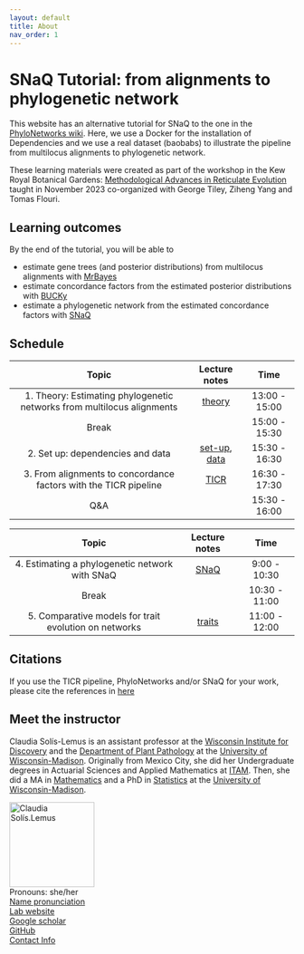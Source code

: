 ```yaml
---
layout: default
title: About
nav_order: 1
---
```


# SNaQ Tutorial: from alignments to phylogenetic network

This website has an alternative tutorial for SNaQ to the one in the [PhyloNetworks wiki](https://github.com/crsl4/PhyloNetworks.jl/wiki). Here, we use a Docker for the installation of Dependencies and we use a real dataset (baobabs) to illustrate the pipeline from multilocus alignments to phylogenetic network.

These learning materials were created as part of the workshop in the Kew Royal Botanical Gardens: [Methodological Advances in Reticulate Evolution](https://gtiley.github.io/RBG-Networks/about/) taught in November 2023 co-organized with George Tiley, Ziheng Yang and Tomas Flouri.


## Learning outcomes

By the end of the tutorial, you will be able to
- estimate gene trees (and posterior distributions) from multilocus alignments with [MrBayes](http://nbisweden.github.io/MrBayes/)
- estimate concordance factors from the estimated posterior distributions with [BUCKy](http://pages.stat.wisc.edu/~ane/bucky/index.html)
- estimate a phylogenetic network from the estimated concordance factors with [SNaQ](https://github.com/crsl4/PhyloNetworks.jl)


## Schedule

| Topic | Lecture notes | Time |
| :---:   | :---: | :---:       |
| 1. Theory: Estimating phylogenetic networks from multilocus alignments | [theory](https://solislemuslab.github.io/snaq-tutorial//lecture-notes/lecture1.html) | 13:00 - 15:00 |
| Break | | 15:00 - 15:30 |
| 2. Set up: dependencies and data | [set-up](https://solislemuslab.github.io/snaq-tutorial//lecture-notes/set-up.html), [data](https://solislemuslab.github.io/snaq-tutorial//lecture-notes/lecture2.html)  | 15:30 - 16:30  |
| 3. From alignments to concordance factors with the TICR pipeline |  [TICR](https://solislemuslab.github.io/snaq-tutorial//lecture-notes/lecture3.html) | 16:30 - 17:30 |
| Q&A | | 15:30 - 16:00 |

| Topic | Lecture notes | Time |
| :---:   | :---: | :---:       |
| 4. Estimating a phylogenetic network with SNaQ | [SNaQ](https://solislemuslab.github.io/snaq-tutorial//lecture-notes/lecture4.html) | 9:00 - 10:30 |
| Break | | 10:30 - 11:00 |
| 5. Comparative models for trait evolution on networks | [traits](https://solislemuslab.github.io/snaq-tutorial//lecture-notes/lecture5.html) | 11:00 - 12:00 |

## Citations

If you use the TICR pipeline, PhyloNetworks and/or SNaQ for your work, please cite the references in [here](https://solislemuslab.github.io/snaq-tutorial//lecture-notes/citations.html)

## Meet the instructor

Claudia Sol&iacute;s-Lemus is an assistant professor at the [Wisconsin Institute for Discovery](https://wid.wisc.edu/) and the [Department of Plant Pathology](https://plantpath.wisc.edu/) at the [University of Wisconsin-Madison](http://www.wisc.edu). Originally from Mexico City, she did her Undergraduate degrees
in Actuarial Sciences and Applied Mathematics at [ITAM](https://www.itam.mx/en).
Then, she did a MA in [Mathematics](http://www.math.wisc.edu) and a PhD in [Statistics](http://www.stat.wisc.edu) at the [University of Wisconsin-Madison](http://www.wisc.edu). 

<div class="container">
    <div class="row">
        <div class="column">
            <a href="https://solislemuslab.github.io/snaq-tutorial/images/claudiaSmall1.png">
            <img src="https://solislemuslab.github.io/snaq-tutorial/images/claudiaSmall1.png" width="150"
                  title="Claudia Sol&iacute;s-Lemus" alt="Claudia Sol&iacute;s.Lemus"/></a>
        </div>
        <div class="column">
            Pronouns: she/her <br/>
            <a href="https://namedrop.io/claudiasolislemus">Name pronunciation</a><br/>
            <a href="https://solislemuslab.github.io/">Lab website</a><br/>
            <a href="https://scholar.google.com/citations?user=GrUypj8AAAAJ&hl=en&oi=ao">Google scholar</a><br/>
            <a href="https://github.com/crsl4">GitHub</a><br/>
            <a href="https://solislemuslab.github.io//pages/people.html">Contact Info</a><br/>
        </div>
    </div>
</div>


